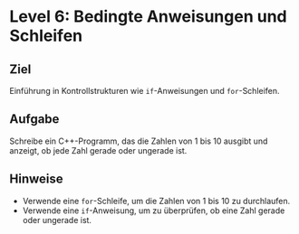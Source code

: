 # Level 6: Bedingte Anweisungen und Schleifen

## Ziel

Einführung in Kontrollstrukturen wie `if`-Anweisungen und `for`-Schleifen.

## Aufgabe

Schreibe ein C++-Programm, das die Zahlen von 1 bis 10 ausgibt und anzeigt, ob jede Zahl gerade oder ungerade ist.

## Hinweise

- Verwende eine `for`-Schleife, um die Zahlen von 1 bis 10 zu durchlaufen.
- Verwende eine `if`-Anweisung, um zu überprüfen, ob eine Zahl gerade oder ungerade ist.
